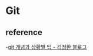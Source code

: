 # Git  
 
  
## reference  
  -[git 개념과 상황별 팁 - 김정환 블로그](https://jeonghwan-kim.github.io/dev/2020/02/10/git-usage.html)  
